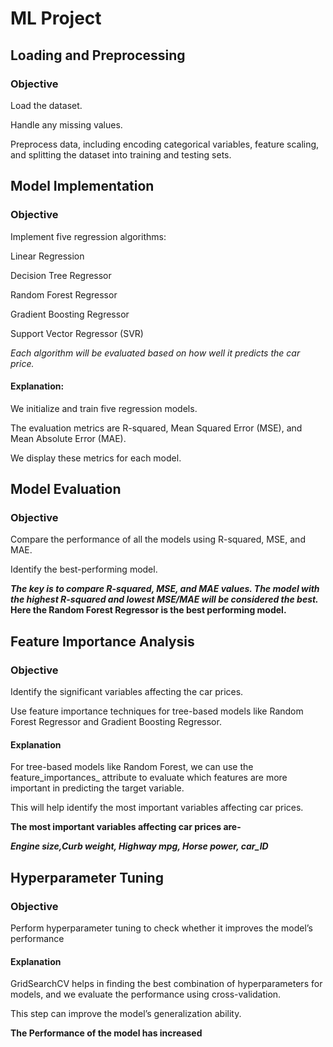 # ML Project

## Loading and Preprocessing
### Objective

Load the dataset.

Handle any missing values.

Preprocess data, including encoding categorical variables, feature scaling, and splitting the dataset into training and testing sets.

## Model Implementation
### Objective
Implement five regression algorithms:

Linear Regression

Decision Tree Regressor

Random Forest Regressor

Gradient Boosting Regressor

Support Vector Regressor (SVR)

*Each algorithm will be evaluated based on how well it predicts the car price.*

#### Explanation:
We initialize and train five regression models.

The evaluation metrics are R-squared, Mean Squared Error (MSE), and Mean Absolute Error (MAE).

We display these metrics for each model.

## Model Evaluation
### Objective
Compare the performance of all the models using R-squared, MSE, and MAE.

Identify the best-performing model.

***The key is to compare R-squared, MSE, and MAE values. The model with the highest R-squared and lowest MSE/MAE will be considered the best.***
**Here the Random Forest Regressor is the best performing model.**

## Feature Importance Analysis
### Objective
Identify the significant variables affecting the car prices.

Use feature importance techniques for tree-based models like Random Forest Regressor and Gradient Boosting Regressor.

#### Explanation
For tree-based models like Random Forest, we can use the feature_importances_ attribute to evaluate which features are more important in predicting the target variable.

This will help identify the most important variables affecting car prices.

**The most important variables affecting car prices are-**

***Engine size,Curb weight, Highway mpg, Horse power, car_ID***

## Hyperparameter Tuning
### Objective
Perform hyperparameter tuning to check whether it improves the model’s performance

#### Explanation
GridSearchCV helps in finding the best combination of hyperparameters for models, and we evaluate the performance using cross-validation.

This step can improve the model’s generalization ability.

**The Performance of the model has increased**

